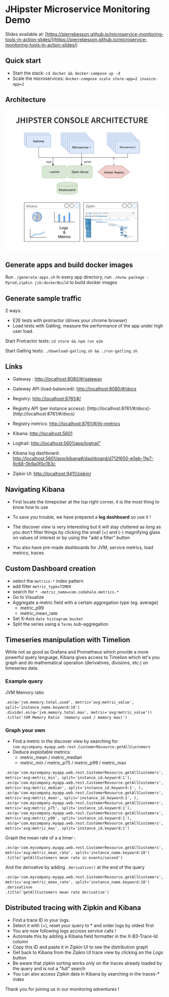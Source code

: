 # JHipster Microservice Monitoring Demo

Slides available at: [https://pierrebesson.github.io/microservice-monitoring-tools-in-action-slides/](https://pierrebesson.github.io/microservice-monitoring-tools-in-action-slides/)

## Quick start

- Start the stack: `cd docker && docker-compose up -d`
- Scale the microservices: `docker-compose scale store-app=2 invoice-app=2`


## Architecture

![architecture](./jhipster-microservice-monitoring-architecture.png)

## Generate apps and build docker images

Run `./generate-apps.sh`
In every app directory, run `./mvnw package -Pprod,zipkin jib:dockerBuild` to build docker images

## Generate sample traffic

2 ways:

- E2E tests with protractor (drives your chrome browser)
- Load tests with Gatling, measure the performance of the app under high user load.

Start Protractor tests: `cd store && npm run e2e`

Start Gatling tests: `./download-gatling.sh && ./run-gatling.sh`

## Links

- Gateway : [http://localhost:8080/#/gateway](http://localhost:8080/#/gateway)
- Gateway API (load-balanced): [http://localhost:8080/#/docs](http://localhost:8080/#/docs)
- Registry: [http://localhost:8761/#/](http://localhost:8761/#/)
- Registry API (per instance access): [http://localhost:8761/#/docs]- (http://localhost:8761/#/docs)
- Registry metrics: [http://localhost:8761/#/jhi-metrics](http://localhost:8761/#/jhi-metrics)

- Kibana: [http://localhost:5601](http://localhost:5601)
- Logtrail: [http://localhost:5601/app/logtrail"](http://localhost:5601/app/logtrail#)
- Kibana log dashboard: [http://localhost:5601/app/kibana#/dashboard/d712f650-e0eb-11e7-9c68-0b9a0f0c183c](http://localhost:5601/app/kibana#/dashboard/d712f650-e0eb-11e7-9c68-0b9a0f0c183c?_g=(refreshInterval%3A('%24%24hashKey'%3A'object%3A4097'%2Cdisplay%3A'5%20seconds'%2Cpause%3A!f%2Csection%3A1%2Cvalue%3A5000)%2Ctime%3A(from%3Anow-1h%2Cmode%3Aquick%2Cto%3Anow)))
- Zipkin UI: [http://localhost:9411/zipkin/](http://localhost:9411/zipkin/)

## Navigating Kibana

- First locate the timepicker at the top right corner, it is the most thing to know how to use
- To save you trouble, we have prepared a **log dashboard** so use it !

- The discover view is very interesting but it will stay cluttered as long as you don't filter things by clicking the small (+) and (-) magnifying glass on values of interest or by using the "add a filter" button
- You also have pre-made dashboards for JVM, service metrics, load metrics, traces

## Custom Dashboard creation

- select the `metrics-*` index pattern
- add filter `metric_type=TIMER`
- search for `* -metric_name=com.codahale.metrics.*`
- Go to Visualize
- Aggregate a metric field with a certain aggregation type (eg. average)
    - metric_p99
    - metric_mean_rate
- Set X-Axis `date histogram bucket`
- Split the series using a `Terms` sub-aggregation

## Timeseries manipulation with Timelion

While not as good as Grafana and Prometheus which provide a more powerful query language, Kibana gives access to Timelion which let's you graph and do mathematical operation (derivatives, divisions, etc.) on timeseries data.

### Example query

JVM Memory ratio
```
.es(q='jvm.memory.total.used', metric='avg:metric_value', split='instance_name.keyword:10') 
.divide(.es(q='jvm.memory.total.max', metric='avg:metric_value'))
.title('JVM Memory Ratio  (memory used / memory max)')
```

### Graph your own

- Find a metric in the discover view by searching for `com.mycompany.myapp.web.rest.CustomerResource.getAllCustomers`
- Deduce exploitable metrics:
    - metric_mean / metric_median
    - metric_min / metric_p75 / metric_p99 / metric_max

```
.es(q='com.mycompany.myapp.web.rest.CustomerResource.getAllCustomers', metric='avg:metric_min', split='instance_id.keyword:1'),
.es(q='com.mycompany.myapp.web.rest.CustomerResource.getAllCustomers', metric='avg:metric_median', split='instance_id.keyword:1', ),
.es(q='com.mycompany.myapp.web.rest.CustomerResource.getAllCustomers', metric='avg:metric_mean', split='instance_id.keyword:1', ),
.es(q='com.mycompany.myapp.web.rest.CustomerResource.getAllCustomers', metric='avg:metric_p75', split='instance_id.keyword:1'),
.es(q='com.mycompany.myapp.web.rest.CustomerResource.getAllCustomers', metric='avg:metric_p99', split='instance_id.keyword:1'),
.es(q='com.mycompany.myapp.web.rest.CustomerResource.getAllCustomers', metric='avg:metric_max', split='instance_id.keyword:1')
```

Graph the mean rate of a a timer : 
```
.es(q='com.mycompany.myapp.web.rest.CustomerResource.getAllCustomers', metric='avg:metric_mean_rate', split='instance_name.keyword:10')
.title('getAllCustomers mean rate in events/second')
```

And the derivative by adding `.derivative()` at the end of the query
```
.es(q='com.mycompany.myapp.web.rest.CustomerResource.getAllCustomers', metric='avg:metric_mean_rate', split='instance_name.keyword:10')
.derivatinve
.title('getAllCustomers mean rate derivative')
```

## Distributed tracing with Zipkin and Kibana

- Find a trace ID in your logs.
- Select it with (+), reset your query to * and order logs by oldest first
- You are now following logs accross service calls !
- Automate this by adding a Kibana field formatter in the X-B3-Trace-Id column
- Copy this ID and paste it in Zipkin UI to see the distribution graph
- Get back to Kibana from the Zipkin UI trace view by clicking on the *Logs* button
- Be aware that zipkin sorting works only on the traces already loaded by the query and is not a "full" search
- You can also access Zipkin data in Kibana by searching in the traces-* index

Thank you for joining us in our monitoring adventures !
